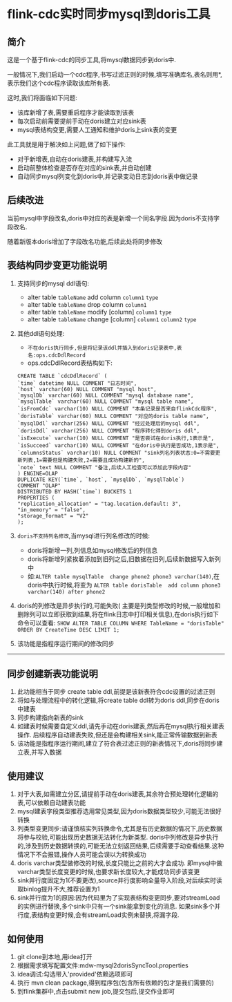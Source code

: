 # flink-cdc实时同步mysql到doris工具

## 简介

这是一个基于flink-cdc的同步工具,将mysql数据同步到doris中.

一般情况下,我们启动一个cdc程序,书写过滤正则的时候,填写准确库名,表名则用*,表示我们这个cdc程序读取该库所有表.

这时,我们将面临如下问题:

- 该库新增了表,需要重启程序才能读取到该表
- 每次启动前需要提前手动在doris建立对应sink表
- mysql表结构变更,需要人工通知和维护doris上sink表的变更

此工具就是用于解决如上问题,做了如下操作:

- 对于新增表,自动在doris建表,并构建写入流
- 启动前整体检查是否存在对应的sink表,并自动创建
- 自动同步mysql列变化到doris中,并记录变动日志到doris表中做记录

## 后续改进

当前mysql中字段改名,doris中对应的表是新增一个同名字段.因为doris不支持字段改名.

随着新版本doris增加了字段改名功能,后续此处将同步修改

## 表结构同步变更功能说明

1. 支持同步的mysql ddl语句:
    - alter table `tableName` add column `column1` `type`
    - alter table `tableName` drop column `column1`
    - alter table `tableName` modify [column] `column1` `type`
    - alter table `tableName` change [column] `column1` `column2` `type`
2. 其他ddl语句处理:
    - `不在doris执行同步,但是将记录该ddl并插入到doris记录表中,表名:ops.cdcDdlRecord`
    - ops.cdcDdlRecord表结构如下:
    ```
    CREATE TABLE `cdcDdlRecord` (
    `time` datetime NULL COMMENT "日志时间",
    `host` varchar(60) NULL COMMENT "mysql host",
    `mysqlDb` varchar(60) NULL COMMENT "mysql database name",
    `mysqlTable` varchar(60) NULL COMMENT "mysql table name",
    `isFromCdc` varchar(10) NULL COMMENT "本条记录是否来自flinkCdc程序",
    `dorisTable` varchar(60) NULL COMMENT "对应的doris table name",
    `mysqlDdl` varchar(256) NULL COMMENT "经过处理后的mysql ddl",
    `dorisDdl` varchar(256) NULL COMMENT "程序转化得到doris ddl",
    `isExecute` varchar(10) NULL COMMENT "是否尝试在doris执行,1表示是",
    `isSucceed` varchar(10) NULL COMMENT "在doris中执行是否成功,1表示是",
    `columnsStatus` varchar(10) NULL COMMENT "sink列名列表状态:0=不需要更新列表,1=需要但是构建失败,2=需要且成功构建新的",
    `note` text NULL COMMENT "备注,后续人工检查可以添加此字段内容"
    ) ENGINE=OLAP
    DUPLICATE KEY(`time`, `host`, `mysqlDb`, `mysqlTable`)
    COMMENT "OLAP"
    DISTRIBUTED BY HASH(`time`) BUCKETS 1
    PROPERTIES (
    "replication_allocation" = "tag.location.default: 3",
    "in_memory" = "false",
    "storage_format" = "V2"
    );
   ```

3. `doris不支持列名修改`,当mysql进行列名修改的时候:
    - doris将新增一列,列信息如mysql修改后的列信息
    - doris将新增列紧挨着添加到旧列之后,旧数据在旧列,后续新数据写入新列中
    - 如:`ALTER table mysqlTable  change phone2 phone3 varchar(140)`,在doris中执行时候,将变为
      `ALTER table dorisTable  add column phone3 varchar(140) after phone2`
4. doris的列修改是异步执行的,可能失败(
   主要是列类型修改的时候,一般增加和删除列可以立即获取到结果,将在flink日志中打印相关信息),在doris执行如下命令可以查看:
   `SHOW ALTER TABLE COLUMN WHERE TableName = "dorisTable" ORDER BY CreateTime DESC LIMIT 1;`
5. 该功能是指程序运行期间的修改同步

---

## 同步创建新表功能说明

1. 此功能相当于同步 create table ddl,前提是该新表符合cdc设置的过滤正则
2. 将如与处理流程中的转化逻辑,将create table ddl转为doris ddl,同步在doris中建表
3. 同步构建指向新表的sink
4. 如建表时候需要自定义ddl,请先手动在doris建表,然后再在mysql执行相关建表操作.
   后续程序自动建表失败,但还是会构建相关sink,能正常传输数据到新表
5. 该功能是指程序运行期间,建立了符合表过滤正则的新表情况下,doris将同步建立表,并写入数据

## 使用建议

1. 对于大表,如需建立分区,请提前手动在doris建表,其余符合预处理转化逻辑的表,可以依赖自动建表功能
2. mysql建表字段类型推荐选用常见类型,因为doris数据类型较少,可能无法很好转换
3. 列类型变更同步:请谨慎核实列转换命令,尤其是有历史数据的情况下,历史数据将参与校验,可能出现历史数据无法转化为新类型.
   doris中列修改是异步执行的,涉及到历史数据转换的,可能无法立刻返回结果,后续需要手动查看结果.这种情况下不会报错,操作人员可能会误以为转换成功
4. doris varchar类型做修改的时候,长度只能比之前的大才会成功.
   即mysql中做varchar类型长度变更的时候,也要求新长度较大,才能成功同步该变更
5. sink并行度固定为1(不要更改),source并行度影响全量导入阶段,对后续实时读取binlog提升不大,推荐设置为1
6. sink并行度为1的原因:因为代码里为了实现表结构变更同步,要对streamLoad的实例进行替换,多个sink中只有一个sink能拿到变化的消息.
   如果sink多个并行度,表结构变更时候,会有streamLoad实例未替换,将漏字段.

## 如何使用

1. git clone到本地,用idea打开
2. 根据需求填写配置文件:mdw-mysql2dorisSyncTool.properties
3. idea调试:勾选带入'provided'依赖选项即可
4. 执行 mvn clean package,得到程序包(包含所有依赖的包才是我们需要的)
5. 到flink集群中,点击submit new job,提交包后,提交作业即可

